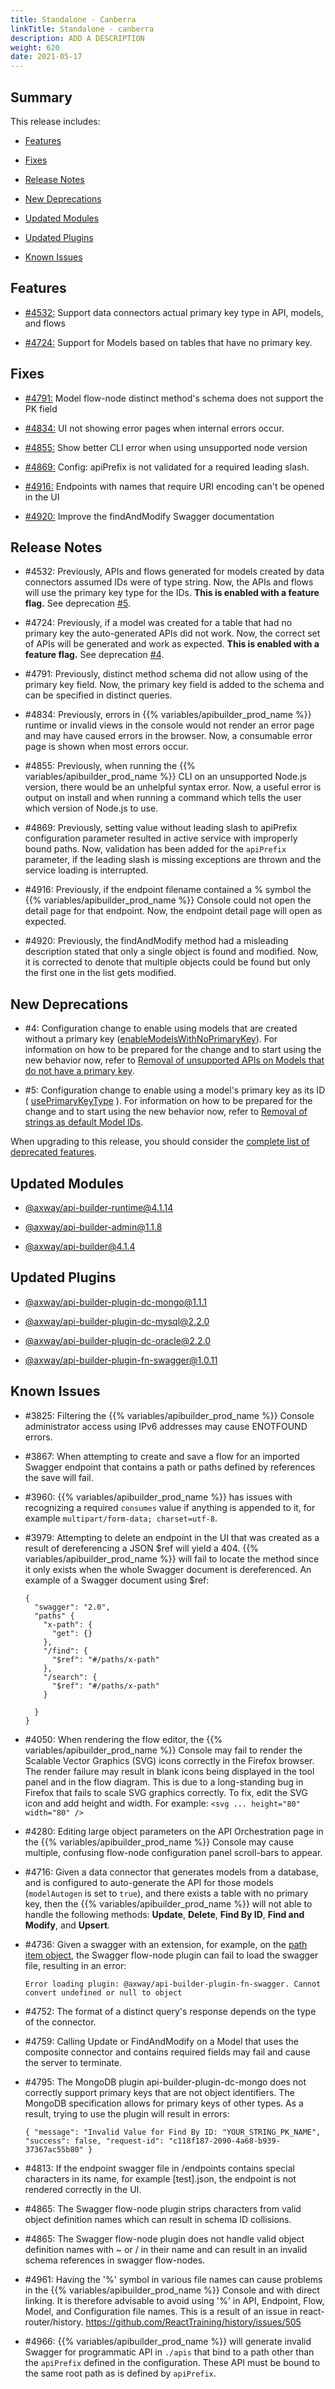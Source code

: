 ```yaml
---
title: Standalone - Canberra
linkTitle: Standalone - canberra
description: ADD A DESCRIPTION
weight: 620
date: 2021-05-17
---
```


## Summary

This release includes:

* [Features](#features)

* [Fixes](#fixes)

* [Release Notes](#release-notes)

* [New Deprecations](#new-deprecations)

* [Updated Modules](#updated-modules)

* [Updated Plugins](#updated-plugins)

* [Known Issues](#known-issues)

## Features

* [#4532:](#4532) Support data connectors actual primary key type in API, models, and flows

* [#4724:](#4724) Support for Models based on tables that have no primary key.

## Fixes

* [#4791:](#4791) Model flow-node distinct method's schema does not support the PK field

* [#4834:](#4834) UI not showing error pages when internal errors occur.

* [#4855:](#4855) Show better CLI error when using unsupported node version

* [#4869:](#4869) Config: apiPrefix is not validated for a required leading slash.

* [#4916:](#4916) Endpoints with names that require URI encoding can't be opened in the UI

* [#4920:](#4920) Improve the findAndModify Swagger documentation

## Release Notes

* #4532: Previously, APIs and flows generated for models created by data connectors assumed IDs were of type string. Now, the APIs and flows will use the primary key type for the IDs. **This is enabled with a feature flag.** See deprecation [#5](#dep-5).

* #4724: Previously, if a model was created for a table that had no primary key the auto-generated APIs did not work. Now, the correct set of APIs will be generated and work as expected. **This is enabled with a feature flag.** See deprecation [#4](#dep-4).

* #4791: Previously, distinct method schema did not allow using of the primary key field. Now, the primary key field is added to the schema and can be specified in distinct queries.

* #4834: Previously, errors in {{% variables/apibuilder_prod_name %}} runtime or invalid views in the console would not render an error page and may have caused errors in the browser. Now, a consumable error page is shown when most errors occur.

* #4855: Previously, when running the {{% variables/apibuilder_prod_name %}} CLI on an unsupported Node.js version, there would be an unhelpful syntax error. Now, a useful error is output on install and when running a command which tells the user which version of Node.js to use.

* #4869: Previously, setting value without leading slash to apiPrefix configuration parameter resulted in active service with improperly bound paths. Now, validation has been added for the `apiPrefix` parameter, if the leading slash is missing exceptions are thrown and the service loading is interrupted.

* #4916: Previously, if the endpoint filename contained a % symbol the {{% variables/apibuilder_prod_name %}} Console could not open the detail page for that endpoint. Now, the endpoint detail page will open as expected.

* #4920: Previously, the findAndModify method had a misleading description stated that only a single object is found and modified. Now, it is corrected to denote that multiple objects could be found but only the first one in the list gets modified.

## New Deprecations

* #4: Configuration change to enable using models that are created without a primary key ([enableModelsWithNoPrimaryKey](/docs/deprecations/#enableModelsWithNoPrimaryKey)). For information on how to be prepared for the change and to start using the new behavior now, refer to [Removal of unsupported APIs on Models that do not have a primary key](/docs/deprecations/removal_of_unsupported_apis_on_models_that_do_not_have_a_primary_key/).

* #5: Configuration change to enable using a model's primary key as its ID ( [usePrimaryKeyType](/docs/deprecations/#usePrimaryKeyType) ). For information on how to be prepared for the change and to start using the new behavior now, refer to [Removal of strings as default Model IDs](/docs/deprecations/removal_of_strings_as_default_model_ids/).

When upgrading to this release, you should consider the [complete list of deprecated features](/docs/deprecations/).

## Updated Modules

* [@axway/api-builder-runtime@4.1.14](https://www.npmjs.com/package/@axway/api-builder-runtime/v/4.1.14)

* [@axway/api-builder-admin@1.1.8](https://www.npmjs.com/package/@axway/api-builder-admin/v/1.1.8)

* [@axway/api-builder@4.1.4](https://www.npmjs.com/package/@axway/api-builder/v/4.1.4)

## Updated Plugins

* [@axway/api-builder-plugin-dc-mongo@1.1.1](https://www.npmjs.com/package/@axway/api-builder-plugin-dc-mongo/v/1.1.1)

* [@axway/api-builder-plugin-dc-mysql@2.2.0](https://www.npmjs.com/package/@axway/api-builder-plugin-dc-mysql/v/2.2.0)

* [@axway/api-builder-plugin-dc-oracle@2.2.0](https://www.npmjs.com/package/@axway/api-builder-plugin-dc-oracle/v/2.2.0)

* [@axway/api-builder-plugin-fn-swagger@1.0.11](https://www.npmjs.com/package/@axway/api-builder-plugin-fn-swagger/v/1.0.11)

## Known Issues

* #3825: Filtering the {{% variables/apibuilder_prod_name %}} Console administrator access using IPv6 addresses may cause ENOTFOUND errors.

* #3867: When attempting to create and save a flow for an imported Swagger endpoint that contains a path or paths defined by references the save will fail.

* #3960: {{% variables/apibuilder_prod_name %}} has issues with recognizing a required `consumes` value if anything is appended to it, for example `multipart/form-data; charset=utf-8`.

* #3979: Attempting to delete an endpoint in the UI that was created as a result of dereferencing a JSON $ref will yield a 404. {{% variables/apibuilder_prod_name %}} will fail to locate the method since it only exists when the whole Swagger document is dereferenced. An example of a Swagger document using $ref:

    ```
    {
      "swagger": "2.0",
      "paths" {
        "x-path": {
          "get": {}
        },
        "/find": {
          "$ref": "#/paths/x-path"
        },
        "/search": {
          "$ref": "#/paths/x-path"
        }

      }
    }
    ```

* #4050: When rendering the flow editor, the {{% variables/apibuilder_prod_name %}} Console may fail to render the Scalable Vector Graphics (SVG) icons correctly in the Firefox browser. The render failure may result in blank icons being displayed in the tool panel and in the flow diagram. This is due to a long-standing bug in Firefox that fails to scale SVG graphics correctly. To fix, edit the SVG icon and add height and width. For example: `<svg ... height="80" width="80" />`

* #4280: Editing large object parameters on the API Orchestration page in the {{% variables/apibuilder_prod_name %}} Console may cause multiple, confusing flow-node configuration panel scroll-bars to appear.

* #4716: Given a data connector that generates models from a database, and is configured to auto-generate the API for those models (`modelAutogen` is set to `true`), and there exists a table with no primary key, then the {{% variables/apibuilder_prod_name %}} will not able to handle the following methods: **Update**, **Delete**, **Find By ID**, **Find and Modify**, and **Upsert**.

* #4736: Given a swagger with an extension, for example, on the [path item object](https://github.com/OAI/OpenAPI-Specification/blob/master/versions/2.0.md#pathItemObject), the Swagger flow-node plugin can fail to load the swagger file, resulting in an error:

    ```
    Error loading plugin: @axway/api-builder-plugin-fn-swagger. Cannot convert undefined or null to object
    ```

* #4752: The format of a distinct query's response depends on the type of the connector.

* #4759: Calling Update or FindAndModify on a Model that uses the composite connector and contains required fields may fail and cause the server to terminate.

* #4795: The MongoDB plugin api-builder-plugin-dc-mongo does not correctly support primary keys that are not object identifiers. The MongoDB specification allows for primary keys of other types. As a result, trying to use the plugin will result in errors:

    ```
    { "message": "Invalid Value for Find By ID: "YOUR_STRING_PK_NAME", "success": false, "request-id": "c118f187-2090-4a68-b939-37367ac55b80" }
    ```

* #4813: If the endpoint swagger file in /endpoints contains special characters in its name, for example \[test\].json, the endpoint is not rendered correctly in the UI.

* #4865: The Swagger flow-node plugin strips characters from valid object definition names which can result in schema ID collisions.

* #4865: The Swagger flow-node plugin does not handle valid object definition names with ~ or / in their name and can result in an invalid schema references in swagger flow-nodes.

* #4961: Having the '%' symbol in various file names can cause problems in the {{% variables/apibuilder_prod_name %}} Console and with direct linking. It is therefore advisable to avoid using '%' in API, Endpoint, Flow, Model, and Configuration file names. This is a result of an issue in react-router/history. https://github.com/ReactTraining/history/issues/505

* #4966: {{% variables/apibuilder_prod_name %}} will generate invalid Swagger for programmatic API in `./apis` that bind to a path other than the `apiPrefix` defined in the configuration. These API must be bound to the same root path as is defined by `apiPrefix`.
